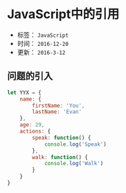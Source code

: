 # JavaScript中的引用

- 标签： `JavaScript`
- 时间： `2016-12-20`
- 更新： `2016-3-12`

## 问题的引入

```js
let YYX = {
	name: {
		firstName: 'You',
		lastName: 'Evan'
	},
	age: 29,
	actions: {
		speak: function() {
			console.log('Speak')
		},
		walk: function() {
			console.log('Walk')
		}
	}
}
```

 